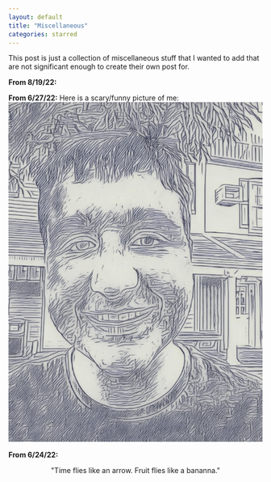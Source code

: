 ```yaml
---
layout: default
title: "Miscellaneous"
categories: starred
---
```


This post is just a collection of miscellaneous stuff that I wanted to add that are not significant enough to create their own post for.

**From 8/19/22:**


**From 6/27/22:**
Here is a scary/funny picture of me:
![Scary Picture Of Brandon](/assets/line-brandon.jpeg)

**From 6/24/22:**
<center>
"Time flies like an arrow. Fruit flies like a bananna."
</center>
